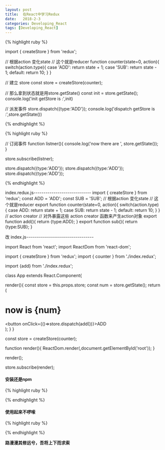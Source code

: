 ```yaml
---
layout: post
title:  在React中学习Redux
date:   2018-2-3
categories: Developing_React
tags: [Developing_React]
---
```


{% highlight ruby %}

import { createStore } from 'redux';

// 根据action 变化state
// 这个就是reducer
function counter(state=0, action){
  switch(action.type){
    case 'ADD':
      return state + 1;
    case 'SUB':
      return state - 1;
    default:
      return 10;
  }
}

// 建立 store
const store = createStore(counter);

// 那么拿到状态就是用store.getState()
const init = store.getState();
console.log('init getStore is :',init)

// 派发事件
store.dispatch({type:'ADD'});
console.log('dispatch getStore is :',store.getState())


{% endhighlight %}

{% highlight ruby %}

// 订阅事件
function listner(){
  console.log('now there are ', store.getState());
}

store.subscribe(listner);

store.dispatch({type:'ADD'});
store.dispatch({type:'ADD'});
store.dispatch({type:'ADD'});

{% endhighlight %}




index.redux.js-----------------------------
import { createStore } from 'redux';
const ADD = 'ADD';
const SUB = 'SUB';
// 根据action 变化state
// 这个就是reducer
export function counter(state=0, action){
  switch(action.type){
    case ADD:
      return state + 1;
    case SUB:
      return state - 1;
    default:
      return 10;
  }
}
// action creator
// 对外暴露这些 action creator 函数来产生action对象
export function add(){
  return {type:ADD};
}
export function sub(){
  return {type:SUB};
}


改 index.js----------------------------------

import React from 'react';
import ReactDom from 'react-dom';

import { createStore } from 'redux';
import { counter } from './index.redux';

import {add} from './index.redux';

class App extends React.Component{

  render(){
    const store = this.props.store;
    const num = store.getState();
    return (
      <div>
        <h1>now is {num}</h1>
        <button onClick={()=>store.dispatch(add())}>ADD</button>
      </div>
    );
  }
}

const store = createStore(counter);

function render(){
  ReactDom.render(<App store={store}/>,document.getElementById('root'));
}

render();

store.subscribe(render);
<big></big>  

#### 

 
#### 安装还是npm

{% highlight ruby %}



{% endhighlight %}

#### 使用起来不啰嗦

{% highlight ruby %}



{% endhighlight %}




__路漫漫其修远兮，吾将上下而求索__

